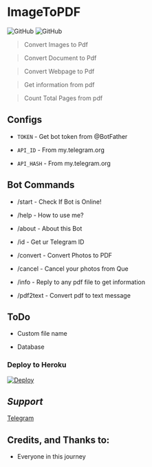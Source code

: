 # ImageToPDF

![GitHub](https://img.shields.io/github/license/AswanthVK/ImageToPDFV2Bot?label=license)
![GitHub](https://img.shields.io/badge/Version-Beta-green)

> Convert Images to Pdf

> Convert Document to Pdf

> Convert Webpage to Pdf 

> Get information from pdf

> Count Total Pages from pdf


## Configs

* `TOKEN`  - Get bot token from @BotFather

* `API_ID`     - From my.telegram.org 

* `API_HASH`    - From my.telegram.org


## Bot Commands

* /start - Check If Bot is Online!

* /help - How to use me?

* /about - About this Bot

* /id - Get ur Telegram ID

* /convert - Convert Photos to PDF

* /cancel - Cancel your photos from Que

* /info - Reply to any pdf file to get information 

* /pdf2text - Convert pdf to text message 

## ToDo

* Custom file name

* Database

### Deploy to Heroku
[![Deploy](https://www.herokucdn.com/deploy/button.svg)](https://heroku.com/deploy?template=https://github.com/AswanthVK/ImageToPDFV2Bot)



## *Support*
<a href="https://t.me/AswanthVK">
   <p> Telegram </p>
  </a>

## Credits, and Thanks to:

* Everyone in this journey 

